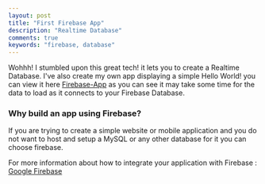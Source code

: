 ```yaml
---
layout: post
title: "First Firebase App"
description: "Realtime Database"
comments: true
keywords: "firebase, database"
---
```


Wohhh! I stumbled upon this great tech! it lets you to create a Realtime Database.
I've also create my own app displaying a simple Hello World! 
you can view it here <a href="https://webdevelopertony.github.io/firebase-app/" target="_blank">Firebase-App</a>
as you can see it may take some time for the data to load as it connects to your
Firebase Database.

### Why build an app using Firebase?

If you are trying to create a simple website or mobile application and
you do not want to host and setup a MySQL or any other database for it
you can choose firebase.

For more information about how to integrate your application with Firebase :
<a href="https://firebase.google.com/" target="_blank">Google Firebase</a>


